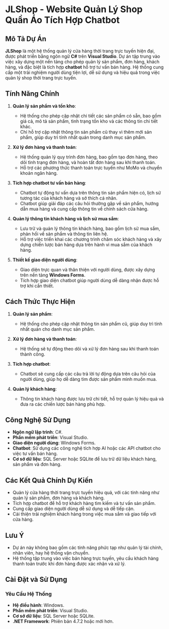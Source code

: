 # JLShop - Website Quản Lý Shop Quần Áo Tích Hợp Chatbot

## Mô Tả Dự Án
**JLShop** là một hệ thống quản lý cửa hàng thời trang trực tuyến hiện đại, được phát triển bằng ngôn ngữ **C#** trên **Visual Studio**. Dự án tập trung vào việc xây dựng một nền tảng cho phép quản lý sản phẩm, đơn hàng, khách hàng, và đặc biệt là tích hợp **chatbot** hỗ trợ tư vấn bán hàng. Hệ thống cung cấp một trải nghiệm người dùng tiện lợi, dễ sử dụng và hiệu quả trong việc quản lý shop thời trang trực tuyến.

## Tính Năng Chính
1. **Quản lý sản phẩm và tồn kho**:
   - Hệ thống cho phép cập nhật chi tiết các sản phẩm có sẵn, bao gồm giá cả, mô tả sản phẩm, tình trạng tồn kho và các thông tin chi tiết khác.
   - Chỉ hỗ trợ cập nhật thông tin sản phẩm cũ thay vì thêm mới sản phẩm, giúp duy trì tính nhất quán trong danh mục sản phẩm.
   
2. **Xử lý đơn hàng và thanh toán**:
   - Hệ thống quản lý quy trình đơn hàng, bao gồm tạo đơn hàng, theo dõi tình trạng đơn hàng, và hoàn tất đơn hàng sau khi thanh toán.
   - Hỗ trợ các phương thức thanh toán trực tuyến như MoMo và chuyển khoản ngân hàng.
   
3. **Tích hợp chatbot tư vấn bán hàng**:
   - Chatbot tự động tư vấn dựa trên thông tin sản phẩm hiện có, lịch sử tương tác của khách hàng và sở thích cá nhân.
   - Chatbot giúp giải đáp các câu hỏi thường gặp về sản phẩm, hướng dẫn mua hàng và cung cấp thông tin về chính sách cửa hàng.

4. **Quản lý thông tin khách hàng và lịch sử mua sắm**:
   - Lưu trữ và quản lý thông tin khách hàng, bao gồm lịch sử mua sắm, phản hồi về sản phẩm và thông tin liên hệ.
   - Hỗ trợ việc triển khai các chương trình chăm sóc khách hàng và xây dựng chiến lược bán hàng dựa trên hành vi mua sắm của khách hàng.

5. **Thiết kế giao diện người dùng**:
   - Giao diện trực quan và thân thiện với người dùng, được xây dựng trên nền tảng **Windows Forms**.
   - Tích hợp giao diện chatbot giúp người dùng dễ dàng nhận được hỗ trợ khi cần thiết.

## Cách Thức Thực Hiện
1. **Quản lý sản phẩm**:
   - Hệ thống cho phép cập nhật thông tin sản phẩm cũ, giúp duy trì tính nhất quán cho danh mục sản phẩm.
   
2. **Xử lý đơn hàng và thanh toán**:
   - Hệ thống sẽ tự động theo dõi và xử lý đơn hàng sau khi thanh toán thành công.

3. **Tích hợp chatbot**:
   - Chatbot sẽ cung cấp các câu trả lời tự động dựa trên câu hỏi của người dùng, giúp họ dễ dàng tìm được sản phẩm mình muốn mua.
   
4. **Quản lý khách hàng**:
   - Thông tin khách hàng được lưu trữ chi tiết, hỗ trợ quản lý hiệu quả và đưa ra các chiến lược bán hàng phù hợp.

## Công Nghệ Sử Dụng
- **Ngôn ngữ lập trình**: C#.
- **Phần mềm phát triển**: Visual Studio.
- **Giao diện người dùng**: Windows Forms.
- **Chatbot**: Sử dụng các công nghệ tích hợp AI hoặc các API chatbot cho việc tư vấn bán hàng.
- **Cơ sở dữ liệu**: SQL Server hoặc SQLite để lưu trữ dữ liệu khách hàng, sản phẩm và đơn hàng.

## Các Kết Quả Chính Dự Kiến
- Quản lý cửa hàng thời trang trực tuyến hiệu quả, với các tính năng như quản lý sản phẩm, đơn hàng và khách hàng.
- Tích hợp chatbot để hỗ trợ khách hàng tìm kiếm và tư vấn sản phẩm.
- Cung cấp giao diện người dùng dễ sử dụng và dễ tiếp cận.
- Cải thiện trải nghiệm khách hàng trong việc mua sắm và giao tiếp với cửa hàng.

## Lưu Ý
- Dự án này không bao gồm các tính năng phức tạp như quản lý tài chính, nhân viên, hay hệ thống vận chuyển.
- Hệ thống tập trung vào việc bán hàng trực tuyến, yêu cầu khách hàng thanh toán trước khi đơn hàng được xác nhận và xử lý.

## Cài Đặt và Sử Dụng
### Yêu Cầu Hệ Thống
- **Hệ điều hành**: Windows.
- **Phần mềm phát triển**: Visual Studio.
- **Cơ sở dữ liệu**: SQL Server hoặc SQLite.
- **.NET Framework**: Phiên bản 4.7.2 hoặc mới hơn.

